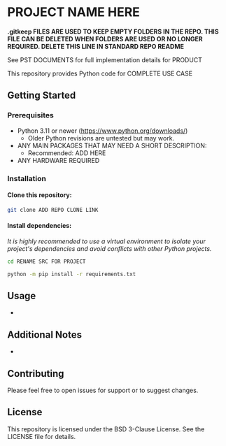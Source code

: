# PROJECT NAME HERE

**.gitkeep FILES ARE USED TO KEEP EMPTY FOLDERS IN THE REPO. THIS FILE CAN BE DELETED WHEN FOLDERS ARE USED OR NO LONGER REQUIRED. DELETE THIS LINE IN STANDARD REPO README**

See PST DOCUMENTS for full implementation details for PRODUCT

This repository provides Python code for COMPLETE USE CASE

## Getting Started

### Prerequisites

- Python 3.11 or newer (https://www.python.org/downloads/)
    - Older Python revisions are untested but may work.
- ANY MAIN PACKAGES THAT MAY NEED A SHORT DESCRIPTION:
    - Recommended: ADD HERE
- ANY HARDWARE REQUIRED

### Installation

#### Clone this repository:

```bash
git clone ADD REPO CLONE LINK
```

#### Install dependencies:

*It is highly recommended to use a virtual environment to isolate your project's dependencies and avoid conflicts with other Python projects.*
```Bash
cd RENAME SRC FOR PROJECT

python -m pip install -r requirements.txt
```
## Usage

-

## Additional Notes

-

## Contributing

Please feel free to open issues for support or to suggest changes.

## License

This repository is licensed under the BSD 3-Clause License. See the LICENSE file for details.
